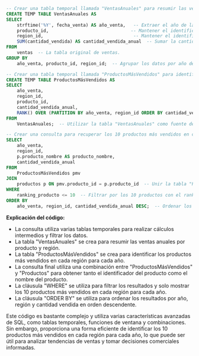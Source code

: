 ```sql
-- Crear una tabla temporal llamada "VentasAnuales" para resumir las ventas anuales por producto y región.
CREATE TEMP TABLE VentasAnuales AS
SELECT
    strftime('%Y', fecha_venta) AS año_venta,   -- Extraer el año de la fecha de venta como "año_venta".
    producto_id,                               -- Mantener el identificador del producto.
    region_id,                                  -- Mantener el identificador de la región.
    SUM(cantidad_vendida) AS cantidad_vendida_anual  -- Sumar la cantidad vendida para cada año y producto.
FROM
    ventas  -- La tabla original de ventas.
GROUP BY
    año_venta, producto_id, region_id;  -- Agrupar los datos por año de venta, identificación de producto e identificación de región.

-- Crear una tabla temporal llamada "ProductosMásVendidos" para identificar los productos más vendidos en cada región.
CREATE TEMP TABLE ProductosMásVendidos AS
SELECT
    año_venta,
    region_id,
    producto_id,
    cantidad_vendida_anual,
    RANK() OVER (PARTITION BY año_venta, region_id ORDER BY cantidad_vendida_anual DESC) AS ranking_producto
FROM
    VentasAnuales;  -- Utilizar la tabla "VentasAnuales" como fuente de datos.

-- Crear una consulta para recuperar los 10 productos más vendidos en cada región para cada año.
SELECT
    año_venta,
    region_id,
    p.producto_nombre AS producto_nombre,
    cantidad_vendida_anual
FROM
    ProductosMásVendidos pmv
JOIN
    productos p ON pmv.producto_id = p.producto_id  -- Unir la tabla "ProductosMásVendidos" con la tabla "Productos" para obtener el nombre del producto.
WHERE
    ranking_producto <= 10  -- Filtrar por los 10 productos con el ranking más alto.
ORDER BY
    año_venta, region_id, cantidad_vendida_anual DESC;  -- Ordenar los resultados por año, región y cantidad vendida en orden descendente.
```

**Explicación del código:**

* La consulta utiliza varias tablas temporales para realizar cálculos intermedios y filtrar los datos.
* La tabla "VentasAnuales" se crea para resumir las ventas anuales por producto y región.
* La tabla "ProductosMásVendidos" se crea para identificar los productos más vendidos en cada región para cada año.
* La consulta final utiliza una combinación entre "ProductosMásVendidos" y "Productos" para obtener tanto el identificador del producto como el nombre del producto.
* La cláusula "WHERE" se utiliza para filtrar los resultados y solo mostrar los 10 productos más vendidos en cada región para cada año.
* La cláusula "ORDER BY" se utiliza para ordenar los resultados por año, región y cantidad vendida en orden descendente.

Este código es bastante complejo y utiliza varias características avanzadas de SQL, como tablas temporales, funciones de ventana y combinaciones. Sin embargo, proporciona una forma eficiente de identificar los 10 productos más vendidos en cada región para cada año, lo que puede ser útil para analizar tendencias de ventas y tomar decisiones comerciales informadas.